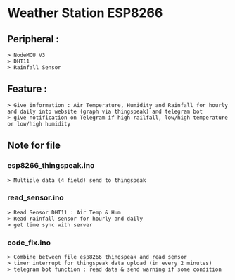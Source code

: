 # Weather Station ESP8266
## Peripheral :
```
> NodeMCU V3
> DHT11
> Rainfall Sensor
```
## Feature :
```
> Give information : Air Temperature, Humidity and Rainfall for hourly and daily into website (graph via thingspeak) and telegram bot
> give notification on Telegram if high railfall, low/high temperature or low/high humidity
```
## Note for file
### esp8266_thingspeak.ino
```
> Multiple data (4 field) send to thingspeak
```
### read_sensor.ino
```
> Read Sensor DHT11 : Air Temp & Hum
> Read rainfall sensor for hourly and daily
> get time sync with server
```
### code_fix.ino
```
> Combine between file esp8266_thingspeak and read_sensor
> timer interrupt for thingspeak data upload (in every 2 minutes)
> telegram bot function : read data & send warning if some condition
```
